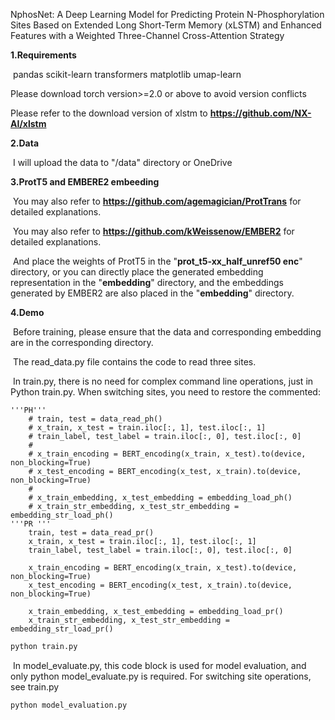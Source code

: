 NphosNet: A Deep Learning Model for Predicting Protein N-Phosphorylation Sites Based on Extended Long Short-Term Memory (xLSTM) and Enhanced Features with a Weighted Three-Channel Cross-Attention Strategy

**1.Requirements**

​	pandas
	scikit-learn
	transformers
	matplotlib
	umap-learn

Please download torch version>=2.0 or above to avoid version conflicts

Please refer to the download version of xlstm to **https://github.com/NX-AI/xlstm**

**2.Data**

​	I will upload the data to "/data" directory or OneDrive

**3.ProtT5 and EMBERE2 embeeding** 

​	You may also refer to **https://github.com/agemagician/ProtTrans** for detailed explanations.

​	You may also refer to **https://github.com/kWeissenow/EMBER2** for detailed explanations.

​	And place the weights of ProtT5 in the "**prot_t5-xx_half_unref50 enc**" directory, or you can directly place the generated embedding representation in the "**embedding**" directory, and the embeddings generated by EMBER2 are also placed in the "**embedding**" directory.

**4.Demo**

​	Before training, please ensure that the data and corresponding embedding are in the corresponding directory.

​	The read_data.py file contains the code to read three sites.

​	In train.py, there is no need for complex command line operations, just in Python train.py. When switching sites, you need to restore the commented:

```
'''PH'''
    # train, test = data_read_ph()
    # x_train, x_test = train.iloc[:, 1], test.iloc[:, 1]
    # train_label, test_label = train.iloc[:, 0], test.iloc[:, 0]
    #
    # x_train_encoding = BERT_encoding(x_train, x_test).to(device, non_blocking=True)
    # x_test_encoding = BERT_encoding(x_test, x_train).to(device, non_blocking=True)
    #
    # x_train_embedding, x_test_embedding = embedding_load_ph()
    # x_train_str_embedding, x_test_str_embedding = embedding_str_load_ph()
'''PR '''
    train, test = data_read_pr()
    x_train, x_test = train.iloc[:, 1], test.iloc[:, 1]
    train_label, test_label = train.iloc[:, 0], test.iloc[:, 0]

    x_train_encoding = BERT_encoding(x_train, x_test).to(device, non_blocking=True)
    x_test_encoding = BERT_encoding(x_test, x_train).to(device, non_blocking=True)

    x_train_embedding, x_test_embedding = embedding_load_pr()
    x_train_str_embedding, x_test_str_embedding = embedding_str_load_pr()
```

```python
python train.py
```

​	In model_evaluate.py, this code block is used for model evaluation, and only python model_evaluate.py is required. For switching site operations, see train.py

```
python model_evaluation.py
```

